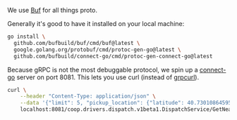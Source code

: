 We use [Buf](https://buf.build/) for all things proto.

Generally it's good to have it installed on your local machine:
```bash
go install \
  github.com/bufbuild/buf/cmd/buf@latest \
  google.golang.org/protobuf/cmd/protoc-gen-go@latest \
  github.com/bufbuild/connect-go/cmd/protoc-gen-connect-go@latest
```

Because gRPC is not the most debuggable protocol, we spin up a 
[connect-go](https://connect.build/docs/go/getting-started/) server on port 8081.
This lets you use curl (instead of [grpcurl](./grpcurl.md)). 

```bash
curl \
    --header "Content-Type: application/json" \
    --data '{"limit": 5, "pickup_location": {"latitude": 40.73010864595388, "longitude": -73.95094555260256}}' \
    localhost:8081/coop.drivers.dispatch.v1beta1.DispatchService/GetNearestDrivers
```
